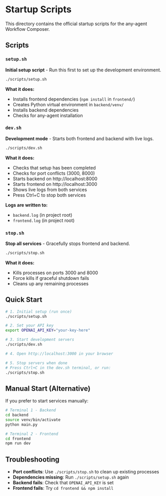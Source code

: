 # Startup Scripts

This directory contains the official startup scripts for the any-agent Workflow Composer.

## Scripts

### `setup.sh`
**Initial setup script** - Run this first to set up the development environment.

```bash
./scripts/setup.sh
```

**What it does:**
- Installs frontend dependencies (`npm install` in `frontend/`)
- Creates Python virtual environment in `backend/venv/`
- Installs backend dependencies
- Checks for any-agent installation

### `dev.sh`
**Development mode** - Starts both frontend and backend with live logs.

```bash
./scripts/dev.sh
```

**What it does:**
- Checks that setup has been completed
- Checks for port conflicts (3000, 8000)
- Starts backend on http://localhost:8000
- Starts frontend on http://localhost:3000
- Shows live logs from both services
- Press Ctrl+C to stop both services

**Logs are written to:**
- `backend.log` (in project root)
- `frontend.log` (in project root)

### `stop.sh`
**Stop all services** - Gracefully stops frontend and backend.

```bash
./scripts/stop.sh
```

**What it does:**
- Kills processes on ports 3000 and 8000
- Force kills if graceful shutdown fails
- Cleans up any remaining processes

## Quick Start

```bash
# 1. Initial setup (run once)
./scripts/setup.sh

# 2. Set your API key
export OPENAI_API_KEY="your-key-here"

# 3. Start development servers
./scripts/dev.sh

# 4. Open http://localhost:3000 in your browser

# 5. Stop servers when done
# Press Ctrl+C in the dev.sh terminal, or run:
./scripts/stop.sh
```

## Manual Start (Alternative)

If you prefer to start services manually:

```bash
# Terminal 1 - Backend
cd backend
source venv/bin/activate
python main.py

# Terminal 2 - Frontend  
cd frontend
npm run dev
```

## Troubleshooting

- **Port conflicts**: Use `./scripts/stop.sh` to clean up existing processes
- **Dependencies missing**: Run `./scripts/setup.sh` again
- **Backend fails**: Check that `OPENAI_API_KEY` is set
- **Frontend fails**: Try `cd frontend && npm install` 
